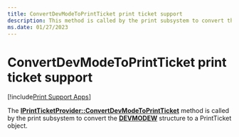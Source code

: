 ```yaml
---
title: ConvertDevModeToPrintTicket print ticket support
description: This method is called by the print subsystem to convert the DEVMODEW structure to a PrintTicket object.
ms.date: 01/27/2023
---
```


# ConvertDevModeToPrintTicket print ticket support

[!include[Print Support Apps](../includes/print-support-apps.md)]

The [**IPrintTicketProvider::ConvertDevModeToPrintTicket**](/windows-hardware/drivers/ddi/prdrvcom/nf-prdrvcom-iprintticketprovider-convertdevmodetoprintticket) method is called by the print subsystem to convert the [**DEVMODEW**](/windows/win32/api/wingdi/ns-wingdi-devmodew) structure to a PrintTicket object.

